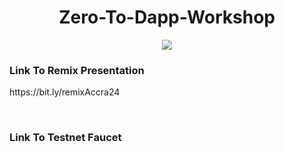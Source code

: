 # <div align="center">Zero-To-Dapp-Workshop</div>
<div align="center" height='200px'><img src="https://github.com/eben619/Zero-To-Dapp-Workshop/blob/main/ethAccraHero.svg"></div>


### <div>Link To Remix Presentation</div>

<p>https://bit.ly/remixAccra24<p/><br>

### <div>Link To Testnet Faucet</div>
